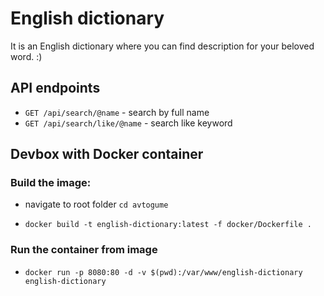 # English dictionary

It is an English dictionary where you can find description for your beloved word. :)

## API endpoints
- `GET /api/search/@name` - search by full name
- `GET /api/search/like/@name` - search like keyword

## Devbox with Docker container

### Build the image:

- navigate to root folder `cd avtogume`

- `docker build -t english-dictionary:latest -f docker/Dockerfile .`

### Run the container from image

- `docker run -p 8080:80 -d -v $(pwd):/var/www/english-dictionary english-dictionary`